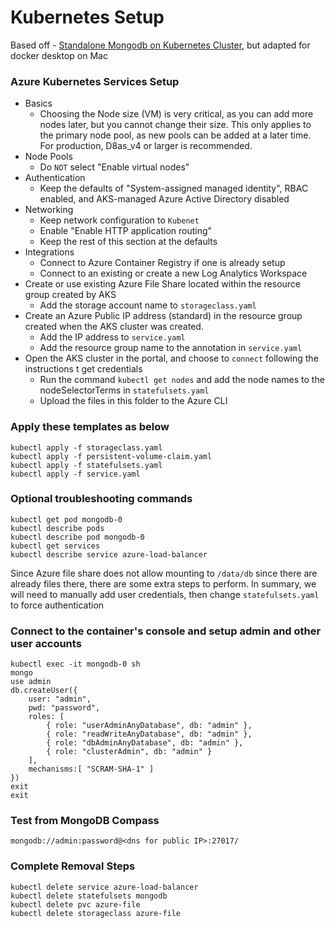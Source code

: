 # Kubernetes Setup

Based off - [Standalone Mongodb on Kubernetes Cluster](https://medium.com/@dilipkumar/standalone-mongodb-on-kubernetes-cluster-19e7b5896b27), but adapted for docker desktop on Mac

### Azure Kubernetes Services Setup

* Basics
  * Choosing the Node size (VM) is very critical, as you can add more nodes later, but you cannot change their size.  This only applies to the primary node pool, as new pools can be added at a later time.  For production, D8as_v4 or larger is recommended. 
* Node Pools
  * Do `NOT` select "Enable virtual nodes"
* Authentication
  * Keep the defaults of "System-assigned managed identity", RBAC enabled, and AKS-managed Azure Active Directory disabled
* Networking
  * Keep network configuration to `Kubenet`
  * Enable "Enable HTTP application routing"
  * Keep the rest of this section at the defaults
* Integrations
  * Connect to Azure Container Registry if one is already setup
  * Connect to an existing or create a new Log Analytics Workspace
* Create or use existing Azure File Share located within the resource group created by AKS
  * Add the storage account name to `storageclass.yaml` 
* Create an Azure Public IP address (standard) in the resource group created when the AKS cluster was created.
  * Add the IP address to `service.yaml`
  * Add the resource group name to the annotation in `service.yaml`
* Open the AKS cluster in the portal, and choose to `connect` following the instructions t get credentials
  * Run the command `kubectl get nodes` and add the node names to the nodeSelectorTerms in `statefulsets.yaml`
  * Upload the files in this folder to the Azure CLI


### Apply these templates as below

```
kubectl apply -f storageclass.yaml
kubectl apply -f persistent-volume-claim.yaml
kubectl apply -f statefulsets.yaml
kubectl apply -f service.yaml
```

### Optional troubleshooting commands

```
kubectl get pod mongodb-0
kubectl describe pods
kubectl describe pod mongodb-0
kubectl get services
kubectl describe service azure-load-balancer
```

Since Azure file share does not allow mounting to `/data/db` since there are already files there, there are some extra steps to perform.  In summary, we will need to manually add user credentials, then change `statefulsets.yaml` to force authentication

### Connect to the container's console and setup admin and other user accounts
```
kubectl exec -it mongodb-0 sh
mongo
use admin
db.createUser({
    user: "admin",
    pwd: "password",
    roles: [
        { role: "userAdminAnyDatabase", db: "admin" },
        { role: "readWriteAnyDatabase", db: "admin" },
        { role: "dbAdminAnyDatabase", db: "admin" },
        { role: "clusterAdmin", db: "admin" }
    ],
    mechanisms:[ "SCRAM-SHA-1" ]
})
exit
exit
```

### Test from MongoDB Compass
```
mongodb://admin:password@<dns for public IP>:27017/
```

### Complete Removal Steps
```
kubectl delete service azure-load-balancer
kubectl delete statefulsets mongodb
kubectl delete pvc azure-file
kubectl delete storageclass azure-file
```
